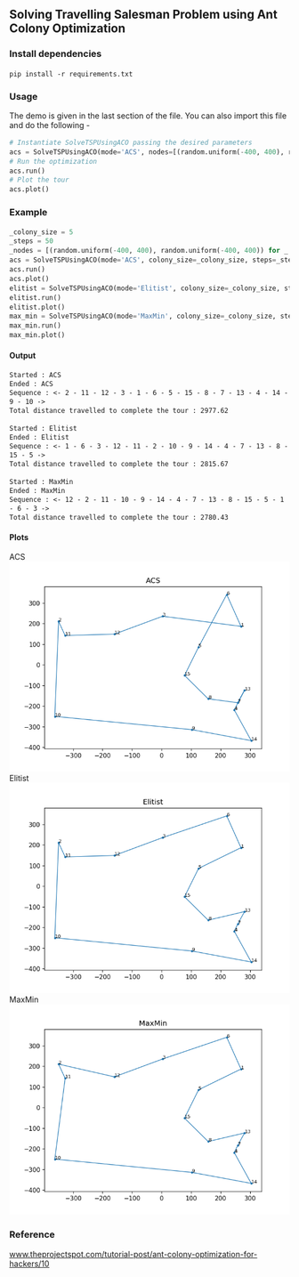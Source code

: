 ## Solving Travelling Salesman Problem using Ant Colony Optimization

### Install dependencies
`pip install -r requirements.txt`

### Usage
The demo is given in the last section of the file. You can also import this file and do the following -
```python
# Instantiate SolveTSPUsingACO passing the desired parameters
acs = SolveTSPUsingACO(mode='ACS', nodes=[(random.uniform(-400, 400), random.uniform(-400, 400)) for _ in range(0, 15)])
# Run the optimization
acs.run()
# Plot the tour
acs.plot()
```

### Example
```python
_colony_size = 5
_steps = 50
_nodes = [(random.uniform(-400, 400), random.uniform(-400, 400)) for _ in range(0, 15)]
acs = SolveTSPUsingACO(mode='ACS', colony_size=_colony_size, steps=_steps, nodes=_nodes)
acs.run()
acs.plot()
elitist = SolveTSPUsingACO(mode='Elitist', colony_size=_colony_size, steps=_steps, nodes=_nodes)
elitist.run()
elitist.plot()
max_min = SolveTSPUsingACO(mode='MaxMin', colony_size=_colony_size, steps=_steps, nodes=_nodes)
max_min.run()
max_min.plot()
```

#### Output
```
Started : ACS
Ended : ACS
Sequence : <- 2 - 11 - 12 - 3 - 1 - 6 - 5 - 15 - 8 - 7 - 13 - 4 - 14 - 9 - 10 ->
Total distance travelled to complete the tour : 2977.62

Started : Elitist
Ended : Elitist
Sequence : <- 1 - 6 - 3 - 12 - 11 - 2 - 10 - 9 - 14 - 4 - 7 - 13 - 8 - 15 - 5 ->
Total distance travelled to complete the tour : 2815.67

Started : MaxMin
Ended : MaxMin
Sequence : <- 12 - 2 - 11 - 10 - 9 - 14 - 4 - 7 - 13 - 8 - 15 - 5 - 1 - 6 - 3 ->
Total distance travelled to complete the tour : 2780.43
```

#### Plots
ACS  
![ACS Tour](ACS_tour.png "ACS Tour")  
Elitist  
![Elitist Tour](Elitist_tour.png "Elitist Tour")   
MaxMin  
![MaxMin Tour](MaxMin_tour.png "MaxMin Tour")

### Reference
www.theprojectspot.com/tutorial-post/ant-colony-optimization-for-hackers/10
